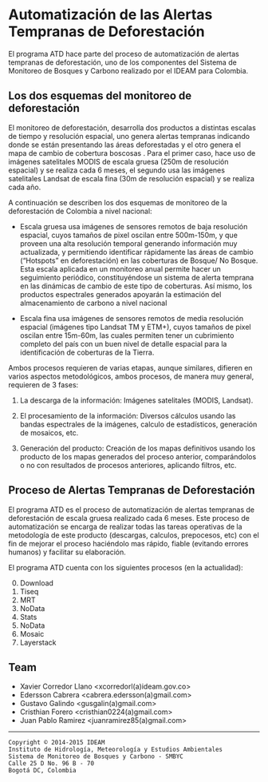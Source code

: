 # Automatización de las Alertas Tempranas de Deforestación #

El programa ATD hace parte del proceso de automatización de alertas tempranas de deforestación, uno de los componentes del Sistema de Monitoreo de Bosques y Carbono realizado por el IDEAM para Colombia.

## Los dos esquemas del monitoreo de deforestación ##

El monitoreo de deforestación, desarrolla dos productos a distintas escalas de tiempo y resolución espacial, uno  genera alertas tempranas indicando donde se están presentando las áreas deforestadas y el otro genera el mapa de cambio de cobertura boscosas . Para el primer caso, hace uso de imágenes satelitales MODIS de escala gruesa (250m de resolución espacial) y se realiza cada 6 meses, el segundo usa las imágenes satelitales Landsat de escala fina (30m de resolución espacial) y se realiza cada año.

A continuación se describen los dos esquemas de monitoreo de la deforestación de Colombia a nivel nacional: 

* Escala gruesa usa imágenes de sensores remotos de baja resolución espacial, cuyos tamaños de pixel oscilan entre 500m-150m, y que proveen una alta resolución temporal generando información muy actualizada, y permitiendo identificar rápidamente las áreas de cambio (“Hotspots” en deforestación) en las coberturas de Bosque/ No Bosque. Esta escala aplicada en un monitoreo anual permite hacer un seguimiento periódico, constituyéndose un sistema de alerta temprana en las dinámicas de cambio de este tipo de coberturas. Así mismo, los productos espectrales generados apoyarán la estimación del almacenamiento de carbono a nivel nacional

* Escala fina usa imágenes de sensores remotos de media resolución espacial (imágenes tipo Landsat TM y ETM+), cuyos tamaños de pixel oscilan entre 15m-60m, las cuales permiten tener un cubrimiento completo del país con un buen nivel de detalle espacial para la identificación de coberturas de la Tierra. 

Ambos procesos requieren de varias etapas, aunque similares, difieren en varios aspectos metodológicos, ambos procesos, de manera muy general, requieren de 3 fases: 

1. La descarga de la información: Imágenes satelitales (MODIS, Landsat).

2. El procesamiento de la información: Diversos cálculos usando las bandas espectrales de la imágenes, calculo de estadísticos, generación de mosaicos, etc. 

3. Generación del producto: Creación de los mapas definitivos usando los producto de los mapas generados del proceso anterior, comparándolos o no con resultados de procesos anteriores, aplicando filtros, etc. 

## Proceso de Alertas Tempranas de Deforestación ##

El programa ATD es el proceso de automatización de alertas tempranas de deforestación de escala gruesa realizado cada 6 meses. Este proceso de automatización se encarga de realizar todas las tareas operativas de la metodología de este producto (descargas, calculos, prepocesos, etc) con el fin de mejorar el proceso haciéndolo mas rápido, fiable (evitando errores humanos) y facilitar su elaboración.

El programa ATD cuenta con los siguientes procesos (en la actualidad):

0. Download
1. Tiseq
2. MRT
3. NoData
4. Stats
5. NoData
6. Mosaic
7. Layerstack

## Team ##

- Xavier Corredor Llano <xcorredorl(a)ideam.gov.co>
- Edersson Cabrera <cabrera.edersson(a)gmail.com>
- Gustavo Galindo <gusgalin(a)gmail.com>
- Cristhian Forero <cristhian0224(a)gmail.com>
- Juan Pablo Ramirez <juanramirez85(a)gmail.com>

***
    Copyright © 2014-2015 IDEAM
    Instituto de Hidrología, Meteorología y Estudios Ambientales
    Sistema de Monitoreo de Bosques y Carbono - SMBYC
    Calle 25 D No. 96 B - 70
    Bogotá DC, Colombia
